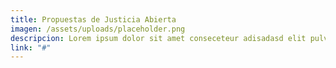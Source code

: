 ```yaml
---
title: Propuestas de Justicia Abierta
imagen: /assets/uploads/placeholder.png
descripcion: Lorem ipsum dolor sit amet conseceteur adisadasd elit pulvinar luscts ante sed.
link: "#"
---
```

